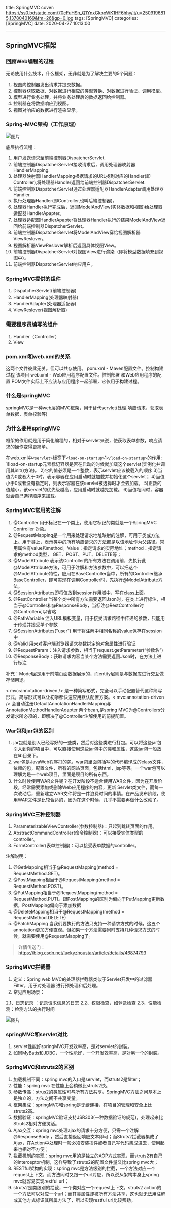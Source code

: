 title: SpringMVC
cover: https://ss0.bdstatic.com/70cFuHSh_Q1YnxGkpoWK1HF6hhy/it/u=2509196815,1378040169&fm=26&gp=0.jpg
tags: [SpringMVC]
categories: [SpringMVC]
date: 2020-04-27 10:13:00

---

## SpringMVC框架

### 回顾Web编程的过程

无论使用什么技术，什么框架，无非就是为了解决主要的5个问题：

1. 视图向控制器发出请求并提交数据。
2. 控制器获取数据、对数据进行相应的类型转换、对数据进行验证、调用模型。
3. 模型进行业务处理，并将业务处理后的数据返回给控制器。
4. 控制器在将数据响应到视图。
5. 视图对响应的数据进行渲染显示。

### Spring-MVC架构（工作原理）

 ![图片](hexo_post_1.png "SpringMVC架构图")

底层执行流程：

1. 用户发送请求至前端控制器DispatcherServlet.
2. 前端控制器DispatcherServlet接收请求后，调用处理器映射器HandlerMapping.
3. 处理器映射器HandlerMapping根据请求的URL找到对应的Handler(即Controller),将处理器Handler返回给前端控制器DispatcherServlet.
4. 前端控制器DispatcherServlet通过处理器适配器HandlerAdapter调用处理器Handler.
5. 执行处理器Handler(即Controller,也叫后端控制器)。
6. 处理器Handler执行完成后，返回ModelAndView(实体数据和视图)给处理器适配器HandlerApapter。
7. 处理器适配器HandlerApapter将处理器Handler执行的结果ModelAndView返回给前端控制器DispatcherServlet。
8. 前端控制器DispatcherServlet将ModelAndView穿给视图解析器ViewReslover。
9. 视图解析器ViewReslover解析后返回具体视图View。
10. 前端控制器DispatcherServlet对视图View进行渲染（即将模型数据填充到视图中）。
11. 前端控制器DispatcherServlet响应用户。

### SpringMVC提供的组件

1. DispatcherServlet(前端控制器)
2. HandlerMapping(处理器映射器)
3. HandlerAdapter(处理器适配器)
4. ViewReslover(视图解析器)

### 需要程序员编写的组件

1. Handler（Controller）
2. View

### pom.xml和web.xml的关系

这两个文件彼此无关。但可以共存使用。
pom.xml - Maven配置文件。控制构建过程 该项目
web.xml - Web应用程序配置文件。控制部署 和Web应用程序的配置
POM文件实际上不应该与应用程序一起部署，它仅用于构建过程。

### 什么是springMVC

springMVC是一种web层的MVC框架，用于替代servlet(处理|响应请求，获取表单数据，表单校验等)

### 为什么要用springMVC

框架的作用就是用于简化编程的，相对于servlet来说，使获取表单参数，响应请求的操作变得更简单。

在web.xml中`<servlet>`标签下`<load-on-startup>`1`</load-on-startup>`的作用:
1)load-on-startup元素标记容器是否在启动的时候就加载这个servlet(实例化并调用其init()方法)。
2)它的值必须是一个整数，表示servlet应该被载入的顺序
3)当值为0或者大于0时，表示容器在应用启动时就加载并初始化这个servlet；
4)当值小于0或者没有指定时，则表示容器在该servlet被选择时才会去加载。
5)正数的值越小，该servlet的优先级越高，应用启动时就越先加载。
6)当值相同时，容器就会自己选择顺序来加载。

### SpringMVC常用的注解

1. @Controller 用于标记在一个类上，使用它标记的类就是一个SpringMVC Controller 对象。
2. @RequestMapping是一个用来处理请求地址映射的注解，可用于类或方法上。用于类上，表示类中的所有响应请求的方法都是以该地址作为父路径。常用属性有value和method。Value：指定请求的实际地址；method：指定请求的method类型， GET、POST、PUT、DELETE等；
3. @ModelAttribute 表示该Controller的所有方法在调用前，先执行此@ModelAttribute方法，可用于注解和方法参数中，可以把这个@ModelAttribute特性，应用在BaseController当中，所有的Controller继承BaseController，即可实现在调用Controller时，先执行@ModelAttribute方法。
4. @SessionAttributes即将值放到session作用域中，写在class上面。
5. @RestController
   当某个类中所有方法需要返回Json时，在类上进行标注，相当于@Controller和@ResponseBody，当标注@RestController时@Controller可以省略
6. @PathVariable
   注入URL模板变量，用于接受请求路径中传递的参数，只能用于传递并接受单个参数
7. @SessionAttributes("user")
   用于将注解中相同名称的value保存在session中
8. @Valid
   用来对客户端浏览器请求参数绑定的对象属性进行验证
9. @RequestParam：注入请求参数，相当于request.getParameter(“参数名”)
10. @ResponseBody：获取请求内容当某个方法需要返回Json时，在方法上进行标注

补充：Model层是用于前端页面数据展示的，而entity层则是与数据库进行交互做存储用途。

< mvc:annotation-driven /> 是一种简写形式，完全可以手动配置替代这种简写形式，简写形式可以让初学都快速应用默认配置方案。< mvc:annotation-driven /> 会自动注册DefaultAnnotationHandlerMapping与AnnotationMethodHandlerAdapter 两个bean,是spring MVC为@Controllers分发请求所必须的，即解决了@Controller注解使用的前提配置。

### War包和jar包的区别

1. jar包就是别人已经写好的一些类，然后对这些类进行打包。可以将这些jar包引入到你的项目中，可以直接使用这些jar包中的类和属性，这些jar包一般放在lib目录下。
2. war包是JavaWeb程序打的包，war包里面包括写的代码编译成的class文件，依赖的包，配置文件，所有的网站页面，包括html，jsp等等。一个war包可以理解为是一个web项目，里面是项目的所有东西。
3. 什么时候使用WAR文件呢？在开发阶段不适合使用WAR文件，因为在开发阶段，经常需要添加或删除Web应用程序的内容，更新 Servlet类文件，而每一次改动后，重新建立WAR文件将是一件浪费时间的事情。在产品发布阶段，使用WAR文件是比较合适的，因为在这个时候，几乎不需要再做什么改动了。

### SpringMVC三种控制器

1. ParameterizableViewController(参数控制器)：只起到跳转页面的作用。
2. AbstractCommandController(命令控制器)：可以接受实体类型的controller。
3. FormController(表单控制器)：可以接受表单数据的controller。

注解说明：

1. @GetMapping相当于@RequestMapping(method = RequestMethod.GET)。
2. @PostMapping相当于@RequestMapping(method = RequestMethod.POST)。
3. @PutMapping相当于@RequestMapping(method = RequestMethod.PUT)。跟PostMapping的区别为偏向于PutMapping更新数据，PostMapping偏向于添加数据
4. @DeleteMapping相当于@RequestMapping(method = RequestMethod.DELETE)
5. @PatchMapping
   当我们要执行的方法只支持一种请求方式的时候，这五个annotation更加方便直观。但如果一个方法需要同时支持几种请求方式的时候，就需要使用@RequestMapping了。

> 详情传送门：https://blog.csdn.net/luckyzhoustar/article/details/46874793

### SpringMVC拦截器

1. 定义：Spring web MVC的处理器拦截器类似于Servlet开发中的过滤器Filter，用于对处理器 进行预处理和后处理。
2. 常见应用场景：

  2.1、日志记录 ：记录请求信息的日志
  2.2、权限检查，如登录检查
  2.3、性能检测：检测方法的执行时间

  ![图片](hexo_post_2.jpg "拦截器与Filter的区别")

### springMVC和servlet对比

1. servlet性能好springMVC开发效率高，是对servlet的封装。
2. 如同MyBatis和JDBC，一个性能好，一个开发效率高，是对另一个的封装。

### SpringMVC和struts2的区别

1. 加载机制不同：spring mvc的入口是servlet，而struts2是filter；
2. 性能：spring mvc 在性能上会稍微比struts2快。
3. 参数传递：strus2的类属性可与所有方法共享。SpringMVC方法之间基本上是独立的，方法之间不共享变量。
4. 框架集成：springMVC和spring是无缝连接，在项目的管理和安全上比struts2高。
5. 数据验证：springMVC验证支持JSR303(一种数据验证的规范)，处理起来比Struts2相对方便灵活。
6. Ajax交互：spring mvc处理ajax的请求十分方便，只需一个注解@ResponseBody ，然后直接返回响应文本即可；而Struts2拦截器集成了Ajax，在Action中处理时一般必须安装插件或者自己写代码集成进去，使用起来也相对不方便；
7. 拦截机制的实现：spring mvc用的是独立的AOP方式实现，而struts2有自己的interceptor机制，这样导致了struts2的配置文件量又比spring mvc大；
8. RESTful架构的实现：spring mvc是方法级别的拦截，一个方法对应一个request上下文，而方法同时又跟一个url对应，所以说从架构本身上spring mvc就容易实现restful url；
9. struts2是类级别的拦截，一个类对应一个request上下文，struts2 action的一个方法可以对应一个url；而其类属性却被所有方法共享，这也就无法用注解或其他方式标识其所属方法了，所以实现restful url比较费劲。
